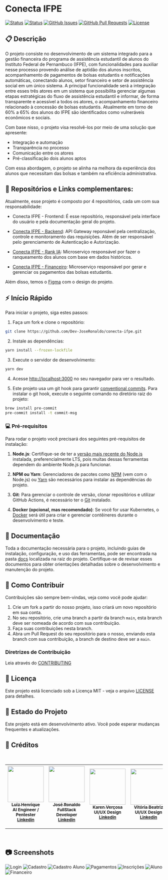 
# Conecta IFPE

[![Status](https://img.shields.io/badge/status-active-success.svg)]()
[![Status](https://img.shields.io/badge/PRs-Welcome-accepting.svg)]()
[![GitHub Issues](https://img.shields.io/github/issues/IF977/if977-project-standards.svg)](https://github.com/Dev-JoseRonaldo/conecta-ifpe/issues)
[![GitHub Pull Requests](https://img.shields.io/github/issues-pr/IF977/if977-project-standards.svg)](https://github.com/Dev-JoseRonaldo/conecta-ifpe/pulls)
[![License](https://img.shields.io/badge/license-MIT-blue.svg)](/LICENSE)

## 📋 Descrição

O projeto consiste no desenvolvimento de um sistema integrado para a gestão financeira do programa de assistência estudantil de alunos do Instituto Federal de Pernambuco (IFPE), com funcionalidades para auxiliar nesse processo provendo análise de aptidão dos alunos inscritos, acompanhamento de pagamentos de bolsas estudantis e notificações automáticas, conectando alunos, setor financeiro e setor de assistência social em um único sistema. A principal funcionalidade será  a integração entre esses três atores em um sistema que possibilita gerenciar algumas etapas estratégicas do fluxo de assistência estudantil e informar, de forma transparente e acessível a todos os atores, o acompanhamento financeiro relacionado à concessão de bolsas estudantis. Atualmente em torno de 60% a 65% dos alunos do IFPE são identificados como vulneráveis econômicos e sociais. 

Com base nisso, o projeto visa resolvê-los por meio de uma solução que apresente:
- Integração e automação 
- Transparência no processo
- Comunicação entre os atores
- Pré-classificação dois alunos aptos

Com essa abordagem, o projeto se alinha na melhora da experiência dos alunos que necessitam das bolsas e também na eficiência administrativa.

## 🔗 Repositórios e Links complementares:
Atualmente, esse projeto é composto por 4 repositórios, cada um com sua responsabilidade:

- Conecta IFPE - Frontend: É esse repositório, responsável pela interface do usuário e pela documentação geral do projeto.
- [Conecta IFPE - Backend](https://github.com/Dev-JoseRonaldo/conecta-ifpe-backend): API Gateway reponsável pela centralização, controle e monitoramento das requisições. Além de ser responsável pelo gerenciamento de Autenticação e Autorização.
- [Conecta IFPE - Rank IA](https://github.com/luiz-linkezio/conecta-ifpe-rank-IA): Microserviço responsável por fazer o ranqueamento dos alunos com base em dados históricos. 

- [Conecta IFPE - Financeiro](https://github.com/Dev-JoseRonaldo/conecta-ifpe-financeiro): Microserviço responsável por gerar e gerenciar os pagamentos das bolsas estudantis.

Além disso, temos o [Figma](https://www.figma.com/design/Z9I5iAE3OyS2H4aZQQghHS/IFPE---Projeto-Eng.-de-Software?node-id=78-964&t=STRrV4rOjhQWwnQc-1) com o design do projeto.



## ⚡️ Início Rápido

Para iniciar o projeto, siga estes passos:

1. Faça um fork e clone o repositório:

```bash
git clone https://github.com/Dev-JoseRonaldo/conecta-ifpe.git
```

2. Instale as dependências:

```bash
yarn install --frozen-lockfile
```

3. Execute o servidor de desenvolvimento:

```bash
yarn dev
```

4. Acesse [http://localhost:3000](http://localhost:3000) no seu navegador para ver o resultado.

5. Este projeto usa um git hook para garantir [conventional commits](https://github.com/qoomon/git-conventional-commits). Para instalar o git hook, execute o seguinte comando no diretório raiz do projeto:

```sh
brew install pre-commit
pre-commit install -t commit-msg
```

### 💻 Pré-requisitos

Para rodar o projeto você precisará dos seguintes pré-requisitos de instalação:

1. **Node.js**: Certifique-se de ter a [versão mais recente do Node.js](https://nodejs.org/) instalada, preferencialmente LTS, pois muitas dessas ferramentas dependem do ambiente Node.js para funcionar.

2. **NPM ou Yarn**: Gerenciadores de pacotes como [NPM](https://www.npmjs.com/) (vem com o Node.js) ou [Yarn](https://yarnpkg.com/) são necessários para instalar as dependências do projeto.

3. **Git**: Para gerenciar o controle de versão, clonar repositórios e utilizar GitHub Actions, é necessário ter o [Git](https://git-scm.com/) instalado.

4. **Docker (opcional, mas recomendado)**: Se você for usar Kubernetes, o [Docker](https://www.docker.com/) será útil para criar e gerenciar contêineres durante o desenvolvimento e teste.

## 📜 Documentação

Toda a documentação necessária para o projeto, incluindo guias de instalação, configuração, e uso das ferramentas, pode ser encontrada na pasta [docs](/docs/) localizada na raiz do projeto. Certifique-se de revisar esses documentos para obter orientações detalhadas sobre o desenvolvimento e manutenção do projeto.

## 🤝 Como Contribuir

Contribuições são sempre bem-vindas, veja como você pode ajudar:

1. Crie um fork a partir do nosso projeto, isso criará um novo repositório em sua conta.
2. No seu repositório, crie uma branch a partir da branch `main`, esta branch deve ser nomeada de acordo com sua contribuição.
3. Faça suas contribuições nesta branch.
4. Abra um Pull Request do seu repositório para o nosso, enviando esta branch com sua contribuição, a branch de destino deve ser a `main`.

### Diretrizes de Contribuição

Leia através do [CONTRIBUTING](CONTRIBUTING.md)

## 🚨 Licença

Este projeto está licenciado sob a Licença MIT - veja o arquivo [LICENSE](LICENSE) para detalhes.

## 🌱 Estado do Projeto

Este projeto está em desenvolvimento ativo. Você pode esperar mudanças frequentes e atualizações.

## 💼 Créditos
<br>

| [<img src="https://github.com/luiz-linkezio.png" width=115><br><sub>Luiz Henrique</sub><br>](https://github.com/luiz-linkezio) <sub>AI Engineer / Pentester</sub><br> <sub>[Linkedin](https://www.linkedin.com/in/luiz-henrique-brito-4065761b0/)</sub><br> | [<img src="https://github.com/dev-joseronaldo.png" width=115><br><sub>José Ronaldo</sub><br>](https://github.com/Dev-JoseRonaldo) <sub>FullStack Developer</sub><br> <sub>[Linkedin](https://www.linkedin.com/in/josé-ronaldo-973a26236)</sub><br> | [<img src="https://github.com/karenvcsa.png" width=115><br><sub>Karen Verçosa</sub><br>](https://github.com/karenvcsa) <sub>UI/UX Design</sub><br> <sub>[Linkedin](https://www.linkedin.com/in/karenvcsa/)</sub><br> | [<img src="https://github.com/vitoriabtriz.png" width=115><br><sub>Vitória Beatriz</sub><br>](https://github.com/vitoriabtriz) <sub>UI/UX Design</sub><br> <sub>[Linkedin](https://www.linkedin.com/in/vitoriabtriz/)</sub><br> |
| :-----------------------------------------------------------------------------------------------------------------------------------------------------------------------------------------------------------------------------------------------------------------------------------------------------------------------------------------------------: | :-----------------------------------------------------------------------------------------------------------------------------------------------------------------------------------------------------------------------------------------------------------------------------------------------------------------------------------------------------------: | :-----------------------------------------------------------------------------------------------------------------------------------------------------------------------------------------------------------------------------------------------------------------------------------------------------------------------------------------------------------: | :-----------------------------------------------------------------------------------------------------------------------------------------------------------------------------------------------------------------------------------------------------------------------------------------------------------------------------------------------------------: |
---

<br>

## 📷 Screenshots

![Login](/.github/images/screenshot-1.png)
![Cadastro](/.github/images/screenshot-2.png)
![Cadastro Aluno](/.github/images/screenshot-3.png)
![Pagamentos](/.github/images/screenshot-4.png)
![Inscrições](/.github/images/screenshot-5.png)
![Aluno](/.github/images/screenshot-6.png)
![Financeiro](/.github/images/screenshot-7.png)
